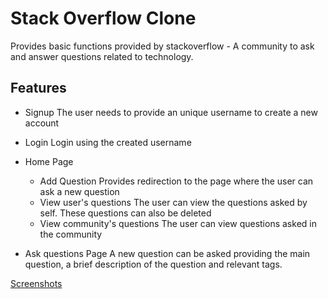 # Stack Overflow Clone

Provides basic functions provided by stackoverflow - A community to ask and answer questions related to technology.

## Features
- Signup
The user needs to provide an unique username to create a new account

- Login
Login using the created username

- Home Page
    - Add Question
        Provides redirection to the page where the user can ask a new question
    - View user's questions
        The user can view the questions asked by self.
        These questions can also be deleted
    - View community's questions
        The user can view questions asked in the community

- Ask questions Page
    A new question can be asked providing the main question, a brief description of the question and relevant tags.

[Screenshots](https://github.com/anjali-rao/stack_overflow_clone/issues/10)

